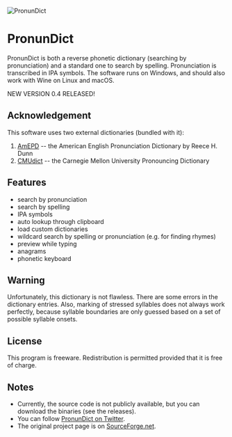 ![PronunDict](https://a.fsdn.com/con/app/proj/pronundict/screenshots/pronundict-4.png/max/max/1)


# PronunDict
PronunDict is both a reverse phonetic dictionary (searching by pronunciation) and a standard one to search by spelling. Pronunciation is transcribed in IPA symbols. The software runs on Windows, and should also work with Wine on Linux and macOS.

NEW VERSION 0.4 RELEASED!

## Acknowledgement
This software uses two external dictionaries (bundled with it):
1. [AmEPD](https://github.com/rhdunn/amepd) -- the American English Pronunciation Dictionary by Reece H. Dunn
2. [CMUdict](http://www.speech.cs.cmu.edu/cgi-bin/cmudict) -- the Carnegie Mellon University Pronouncing Dictionary

## Features
* search by pronunciation
* search by spelling
* IPA symbols
* auto lookup through clipboard
* load custom dictionaries
* wildcard search by spelling or pronunciation (e.g. for finding rhymes)
* preview while typing
* anagrams
* phonetic keyboard

## Warning
Unfortunately, this dictionary is not flawless. There are some errors in the dictionary entries. Also, marking of stressed syllables does not always work perfectly, because syllable boundaries are only guessed based on a set of possible syllable onsets.

## License
This program is freeware. Redistribution is permitted provided that it is free of charge.

## Notes
* Currently, the source code is not publicly available, but you can download the binaries (see the releases).
* You can follow [PronunDict on Twitter](https://twitter.com/PronunDict).
* The original project page is on [SourceForge.net](https://sourceforge.net/projects/pronundict/).
